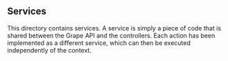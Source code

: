 ## Services

This directory contains services. A service is simply a piece of code that is
shared between the Grape API and the controllers. Each action has been
implemented as a different service, which can then be executed independently of
the context.
